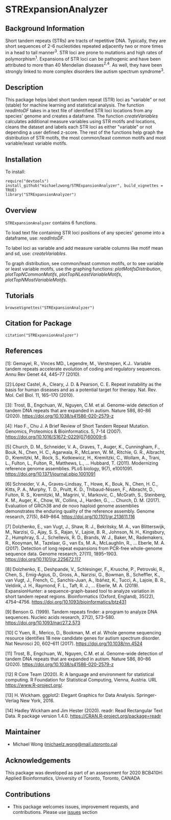# STRExpansionAnalyzer

## Background Information
Short tandem repeats (STRs) are tracts of repetitive DNA. Typically, they are
short sequences of 2-6 nucleotides repeated adjacently two or more times in a head
to tail manner<sup>3</sup>. STR loci are prone to mutations and high rates of polymorphism<sup>1</sup>. Expansions
of STR loci can be pathogenic and have been attributed to more than 40 Mendelian diseases<sup>2,4</sup>.
As well, they have been strongly linked to more complex disorders like autism spectrum syndrome<sup>3</sup>.

## Description
This package helps label short tandem repeat (STR) loci as "variable" or not (stable) for machine learning and statistical analysis.
The function *readIntoDF* takes in a text file of identified STR loci locations from any species' genome and creates a dataframe.
The function *createVariables* calculates additional measure variables using STR motifs and locations, cleans the dataset and labels each STR loci as either "variable" or not depending a user defined z-score.
The rest of the functions help graph the distribution of STR motifs, the most common/least common motifs and most variable/least variable motifs.


## Installation
To install:
```
require("devtools")
install_github("michaelzwong/STRExpansionAnalyzer", build_vignettes = TRUE)
library("STRExpansionAnalyzer")
```

## Overview
`STRExpansionAnalyzer` contains 6 functions.

To load text file containing STR loci positions of any species' genome 
into a dataframe, use: *readIntoDF*.

To label loci as variable and add measure variable columns like motif mean and
sd, use: *createVariables*.

To graph distribution, see common/least common motifs, or to see variable or 
least variable motifs, use the graphing functions: *plotMotifsDistribution*, *plotTopNCommonMotifs*, *plotTopNLeastVariableMotifs*, *plotTopNMostVariableMotifs*.

## Tutorials
```
browseVignettes("STRExpansionAnalyzer")
```
## Citation for Package
```
citation("STRExpansionAnalyzer")
```

## References
[1]: Gemayel, R., Vinces MD., Legendre, M., Verstrepen, K.J.. Variable tandem repeats accelerate evolution of coding and regulatory sequences. Annu Rev Genet 44, 445–77 (2010).

[2]:López Castel, A., Cleary, J. D. & Pearson, C. E. Repeat instability as the basis for human diseases and as a potential target for therapy. Nat. Rev. Mol. Cell Biol. 11, 165–170 (2010).

[3]: Trost, B., Engchuan, W., Nguyen, C.M. et al. Genome-wide detection of tandem DNA repeats that are expanded in autism. Nature 586, 80–86 (2020). https://doi.org/10.1038/s41586-020-2579-z

[4]: Hao F., Chu J. A Brief Review of Short Tandem Repeat Mutation. Genomics, Proteomics & Bioinformatics. 5, 7-14 (2007). https://doi.org/10.1016/S1672-0229(07)60009-6.

[5] Church, D. M., Schneider, V. A., Graves, T., Auger, K., Cunningham, F., Bouk, N., Chen, H. C., Agarwala, R., McLaren, W. M., Ritchie, G. R., Albracht, D., Kremitzki, M., Rock, S., Kotkiewicz, H., Kremitzki, C., Wollam, A., Trani, L., Fulton, L., Fulton, R., Matthews, L., … Hubbard, T. (2011). Modernizing reference genome assemblies. PLoS biology, 9(7), e1001091. https://doi.org/10.1371/journal.pbio.1001091

[6] Schneider, V. A., Graves-Lindsay, T., Howe, K., Bouk, N., Chen, H. C., Kitts, P. A., Murphy, T. D., Pruitt, K. D., Thibaud-Nissen, F., Albracht, D., Fulton, R. S., Kremitzki, M., Magrini, V., Markovic, C., McGrath, S., Steinberg, K. M., Auger, K., Chow, W., Collins, J., Harden, G., … Church, D. M. (2017). Evaluation of GRCh38 and de novo haploid genome assemblies demonstrates the enduring quality of the reference assembly. Genome research, 27(5), 849–864. https://doi.org/10.1101/gr.213611.116

[7] Dolzhenko, E., van Vugt, J., Shaw, R. J., Bekritsky, M. A., van Blitterswijk, M., Narzisi, G., Ajay, S. S., Rajan, V., Lajoie, B. R., Johnson, N. H., Kingsbury, Z., Humphray, S. J., Schellevis, R. D., Brands, W. J., Baker, M., Rademakers, R., Kooyman, M., Tazelaar, G., van Es, M. A., McLaughlin, R., … Eberle, M. A. (2017). Detection of long repeat expansions from PCR-free whole-genome sequence data. Genome research, 27(11), 1895–1903. https://doi.org/10.1101/gr.225672.117

[8] Dolzhenko, E., Deshpande, V., Schlesinger, F., Krusche, P., Petrovski, R., Chen, S., Emig-Agius, D., Gross, A., Narzisi, G., Bowman, B., Scheffler, K., van Vugt, J., French, C., Sanchis-Juan, A., Ibáñez, K., Tucci, A., Lajoie, B. R., Veldink, J. H., Raymond, F. L., Taft, R. J., … Eberle, M. A. (2019). ExpansionHunter: a sequence-graph-based tool to analyze variation in short tandem repeat regions. Bioinformatics (Oxford, England), 35(22), 4754–4756. https://doi.org/10.1093/bioinformatics/btz431

[9] Benson G. (1999). Tandem repeats finder: a program to analyze DNA sequences. Nucleic acids research, 27(2), 573–580. https://doi.org/10.1093/nar/27.2.573

[10] C Yuen, R., Merico, D., Bookman, M. et al. Whole genome sequencing resource identifies 18 new candidate genes for autism spectrum disorder. Nat Neurosci 20, 602–611 (2017). https://doi.org/10.1038/nn.4524

[11] Trost, B., Engchuan, W., Nguyen, C.M. et al. Genome-wide detection of tandem DNA repeats that are expanded in autism. Nature 586, 80–86 (2020). https://doi.org/10.1038/s41586-020-2579-z

[12] R Core Team (2020). R: A language and environment for statistical 
computing. R Foundation for Statistical Computing, Vienna, Austria. URL https://www.R-project.org/.

[13] H. Wickham. ggplot2: Elegant Graphics for Data Analysis. Springer-Verlag
New York, 2016.

[14] Hadley Wickham and Jim Hester (2020). readr: Read Rectangular Text Data.
R package version 1.4.0. https://CRAN.R-project.org/package=readr

## Maintainer
* Michael Wong (michaelz.wong@mail.utoronto.ca)

## Acknowledgements

This package was developed as part of an assessment for 2020 BCB410H: Applied Bioinformatics, University of Toronto, Toronto, CANADA

## Contributions
* This package welcomes issues, improvement requests, and contributions. Please use [issues](https://github.com/michaelzwong/STRExpansionAnalyzer/issues) section
